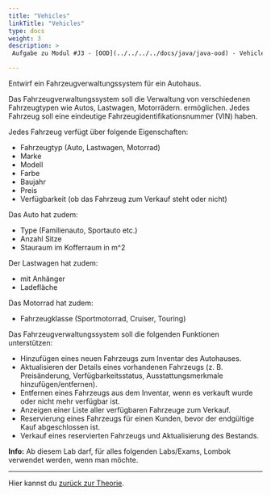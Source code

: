 ```yaml
---
title: "Vehicles"
linkTitle: "Vehicles"
type: docs
weight: 3
description: >
 Aufgabe zu Modul #J3 - [OOD](../../../../docs/java/java-ood) - Vehicles

---
```


Entwirf ein Fahrzeugverwaltungssystem für ein Autohaus.

Das Fahrzeugverwaltungssystem soll die Verwaltung von verschiedenen Fahrzeugtypen wie Autos, Lastwagen, Motorrädern. ermöglichen. 
Jedes Fahrzeug soll eine eindeutige Fahrzeugidentifikationsnummer (VIN) haben.

Jedes Fahrzeug verfügt über folgende Eigenschaften:
- Fahrzeugtyp (Auto, Lastwagen, Motorrad)
- Marke
- Modell
- Farbe
- Baujahr
- Preis
- Verfügbarkeit (ob das Fahrzeug zum Verkauf steht oder nicht)

Das Auto hat zudem:
- Type (Familienauto, Sportauto etc.)
- Anzahl Sitze
- Stauraum im Kofferraum in m^2

Der Lastwagen hat zudem:
- mit Anhänger
- Ladefläche

Das Motorrad hat zudem:
- Fahrzeugklasse (Sportmotorrad, Cruiser, Touring)

Das Fahrzeugverwaltungssystem soll die folgenden Funktionen unterstützen:
- Hinzufügen eines neuen Fahrzeugs zum Inventar des Autohauses.
- Aktualisieren der Details eines vorhandenen Fahrzeugs (z. B. Preisänderung, Verfügbarkeitsstatus, Ausstattungsmerkmale hinzufügen/entfernen).
- Entfernen eines Fahrzeugs aus dem Inventar, wenn es verkauft wurde oder nicht mehr verfügbar ist.
- Anzeigen einer Liste aller verfügbaren Fahrzeuge zum Verkauf.
- Reservierung eines Fahrzeugs für einen Kunden, bevor der endgültige Kauf abgeschlossen ist.
- Verkauf eines reservierten Fahrzeugs und Aktualisierung des Bestands.

**Info:** Ab diesem Lab darf, für alles folgenden Labs/Exams, Lombok verwendet werden, wenn man möchte.

---
Hier kannst du [zurück zur Theorie](../../../../docs/java/java-ood).